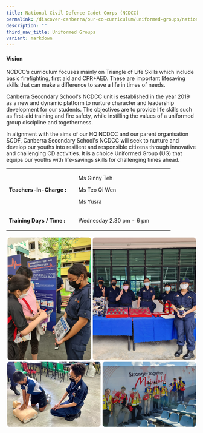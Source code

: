 ```yaml
---
title: National Civil Defence Cadet Corps (NCDCC)
permalink: /discover-canberra/our-co-curriculum/uniformed-groups/national-civil-defence-cadet-corps-ncdcc/
description: ""
third_nav_title: Uniformed Groups
variant: markdown
---
```

<h4><strong>Vision</strong></h4>
<p>NCDCC’s curriculum focuses mainly on Triangle of Life Skills which include basic firefighting, first aid and CPR+AED. These are important lifesaving skills that can make a difference to save a life in times of needs.</p>
<p>Canberra Secondary School's NCDCC unit is established in the year 2019 as a new and dynamic platform to nurture character and leadership development for our students. The objectives are to provide life skills such as first-aid training and fire safety, while instilling the values of a uniformed group discipline and togetherness.</p>
<p>In alignment with the aims of our HQ NCDCC and our parent organisation SCDF, Canberra Secondary School's NCDCC will seek to nurture and develop our youths into resilient and responsible citizens through innovative and challenging CD activities. It is a choice Uniformed Group (UG) that equips our youths with life-savings skills for challenging times ahead.</p>
<table border="0" cellpadding="10">
<tbody>
<tr>
<td width="170">
<p><strong>Teachers-In-Charge :</strong></p>
</td>
<td width="237">
<p>Ms Ginny Teh</p>
<p>Ms Teo Qi Wen</p>
<p>Ms Yusra</p>
</td>
</tr>
<tr>
<td>
<p><strong>Training Days / Time :</strong></p>
</td>
<td>
<p>Wednesday 2.30 pm - 6 pm</p>
</td>
</tr>
</tbody>
</table>

![](/images/ncdcc.png)